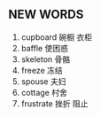 ## NEW WORDS

1. cupboard 碗橱 衣柜
2. baffle 使困惑
3. skeleton 骨骼
4. freeze 冻结
5. spouse 夫妇
6. cottage 村舍
7. frustrate 挫折 阻止
